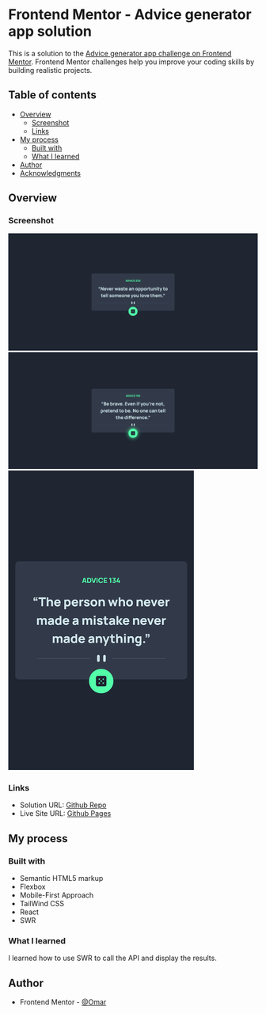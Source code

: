 # Frontend Mentor - Advice generator app solution

This is a solution to the [Advice generator app challenge on Frontend Mentor](https://www.frontendmentor.io/challenges/advice-generator-app-QdUG-13db). Frontend Mentor challenges help you improve your coding skills by building realistic projects.

## Table of contents

- [Overview](#overview)
  - [Screenshot](#screenshot)
  - [Links](#links)
- [My process](#my-process)
  - [Built with](#built-with)
  - [What I learned](#what-i-learned)
- [Author](#author)
- [Acknowledgments](#acknowledgments)

## Overview

### Screenshot

![Desktop View](./screenshot/screenshot_1.png)
![Desktop View with hover](./screenshot/screenshot_2.png)
![Mobile View](./screenshot/screenshot_3.png)

### Links

- Solution URL: [Github Repo](https://github.com/to-my-learning-path/advice-generator-app)
- Live Site URL: [Github Pages](https://to-my-learning-path.github.io/advice-generator-app)

## My process

### Built with

- Semantic HTML5 markup
- Flexbox
- Mobile-First Approach
- TailWind CSS
- React
- SWR

### What I learned

I learned how to use SWR to call the API and display the results.

## Author

- Frontend Mentor - [@Omar](https://www.frontendmentor.io/profile/to-my-learning-path)
